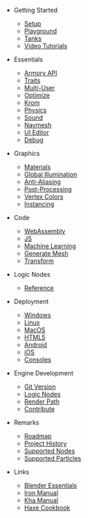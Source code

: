 
* Getting Started

  * [Setup](getting_started/setup.md)
  * [Playground](getting_started/playground.md)
  * [Tanks](getting_started/tanks.md)
  * [Video Tutorials](getting_started/video_tutorials.md)

* Essentials

  * [Armory API](http://armory3d.org/manual/api)
  * [Traits](essentials/traits.md)
  * [Multi-User](essentials/multiuser.md)
  * [Optimize](essentials/optimize.md)
  * [Krom](essentials/krom.md)
  * [Physics](essentials/physics.md)
  * [Sound](essentials/sound.md)
  * [Navmesh](essentials/navmesh.md)
  * [UI Editor](essentials/ui_editor.md)
  * [Debug](essentials/debug.md)

* Graphics

  * [Materials](graphics/materials.md)
  * [Global Illumination](graphics/global_illumination.md)
  * [Anti-Aliasing](graphics/antialiasing.md)
  * [Post-Processing](graphics/screen-effects.md)
  * [Vertex Colors](graphics/vertexcolors.md)
  * [Instancing](graphics/instancing.md)

* Code

  * [WebAssembly](code/wasm.md)
  * [JS](code/js.md)
  * [Machine Learning](code/machine_learning.md)
  * [Generate Mesh](code/generate_mesh.md)
  * [Transform](code/transform.md)

* Logic Nodes

  * [Reference](logic_nodes/reference.md)

* Deployment

  * [Windows](deploy/windows.md)
  * [Linux](deploy/linux.md)
  * [MacOS](deploy/macos.md)
  * [HTML5](deploy/html5.md)
  * [Android](deploy/android.md)
  * [iOS](deploy/ios.md)
  * [Consoles](deploy/consoles.md)

* Engine Development

  * [Git Version](dev/gitversion.md)
  * [Logic Nodes](dev/logicnodes.md)
  * [Render Path](dev/renderpath.md)
  * [Contribute](dev/contribute.md)

* Remarks

  * [Roadmap](https://github.com/armory3d/armory/projects)
  * [Project History](remarks/history.md)
  * [Supported Nodes](remarks/supported_nodes.md)
  * [Supported Particles](remarks/supported_particles.md)

* Links

  * [Blender Essentials](https://www.youtube.com/watch?v=jBqYTgaFDxU)
  * [Iron Manual](http://armory3d.org/iron)
  * [Kha Manual](https://github.com/KTXSoftware/Kha/wiki)
  * [Haxe Cookbook](http://code.haxe.org/category/beginner/)
